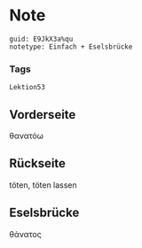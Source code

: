 # Note
```
guid: E9JkX3a%qu
notetype: Einfach + Eselsbrücke
```

### Tags
```
Lektion53
```

## Vorderseite
θανατόω

## Rückseite
töten, töten lassen

## Eselsbrücke
θάνατος
